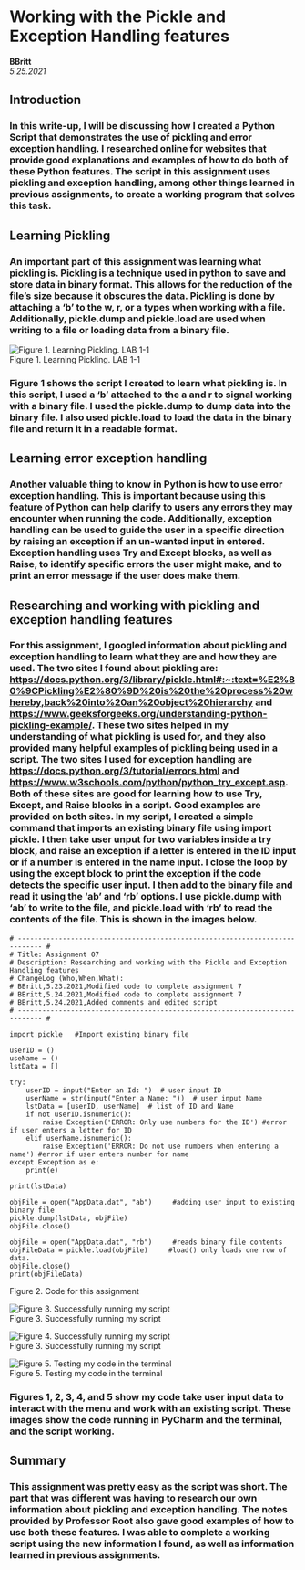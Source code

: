 # Working with the Pickle and Exception Handling features
**BBritt**  
*5.25.2021*

## Introduction
### In this write-up, I will be discussing how I created a Python Script that demonstrates the use of pickling and error exception handling. I researched online for websites that provide good explanations and examples of how to do both of these Python features. The script in this assignment uses pickling and exception handling, among other things learned in previous assignments, to create a working program that solves this task.



## Learning Pickling
### An important part of this assignment was learning what pickling is. Pickling is a technique used in python to save and store data in binary format. This allows for the reduction of the file’s size because it obscures the data. Pickling is done by attaching a ‘b’ to the w, r, or a types when working with a file. Additionally, pickle.dump and pickle.load are used when writing to a file or loading data from a binary file.



![Figure 1. Learning Pickling. LAB 1-1](Picture3.png "Figure 1. Learning Pickling. LAB 7-1")  
Figure 1. Learning Pickling. LAB 1-1
### Figure 1 shows the script I created to learn what pickling is. In this script, I used a ‘b’ attached to the a and r to signal working with a binary file. I used the pickle.dump to dump data into the binary file. I also used pickle.load to load the data in the binary file and return it in a readable format.



## Learning error exception handling
### Another valuable thing to know in Python is how to use error exception handling. This is important because using this feature of Python can help clarify to users any errors they may encounter when running the code. Additionally, exception handling can be used to guide the user in a specific direction by raising an exception if an un-wanted input in entered. Exception handling uses Try and Except blocks, as well as Raise, to identify specific errors the user might make, and to print an error message if the user does make them.



## Researching and working with pickling and exception handling features
### For this assignment, I googled information about pickling and exception handling to learn what they are and how they are used. The two sites I found about pickling are: https://docs.python.org/3/library/pickle.html#:~:text=%E2%80%9CPickling%E2%80%9D%20is%20the%20process%20whereby,back%20into%20an%20object%20hierarchy and https://www.geeksforgeeks.org/understanding-python-pickling-example/. These two sites helped in my understanding of what pickling is used for, and they also provided many helpful examples of pickling being used in a script. The two sites I used for exception handling are https://docs.python.org/3/tutorial/errors.html and https://www.w3schools.com/python/python_try_except.asp. Both of these sites are good for learning how to use Try, Except, and Raise blocks in a script. Good examples are provided on both sites. In my script, I created a simple command that imports an existing binary file using import pickle. I then take user unput for two variables inside a try block, and raise an exception if a letter is entered in the ID input or if a number is entered in the name input. I close the loop by using the except block to print the exception if the code detects the specific user input. I then add to the binary file and read it using the ‘ab’ and ‘rb’ options. I use pickle.dump with ‘ab’ to write to the file, and pickle.load with ‘rb’ to read the contents of the file. This is shown in the images below.

```
# ---------------------------------------------------------------------------- #
# Title: Assignment 07
# Description: Researching and working with the Pickle and Exception Handling features
# ChangeLog (Who,When,What):
# BBritt,5.23.2021,Modified code to complete assignment 7
# BBritt,5.24.2021,Modified code to complete assignment 7
# BBritt,5.24.2021,Added comments and edited script
# ---------------------------------------------------------------------------- #

import pickle   #Import existing binary file

userID = ()
useName = ()
lstData = []

try:
    userID = input("Enter an Id: ")  # user input ID
    userName = str(input("Enter a Name: "))  # user input Name
    lstData = [userID, userName]  # list of ID and Name
    if not userID.isnumeric():
        raise Exception('ERROR: Only use numbers for the ID') #error if user enters a letter for ID
    elif userName.isnumeric():
        raise Exception('ERROR: Do not use numbers when entering a name') #error if user enters number for name
except Exception as e:
    print(e)

print(lstData)

objFile = open("AppData.dat", "ab")     #adding user input to existing binary file
pickle.dump(lstData, objFile)
objFile.close()

objFile = open("AppData.dat", "rb")     #reads binary file contents
objFileData = pickle.load(objFile)     #load() only loads one row of data.
objFile.close()
print(objFileData)
```
Figure 2. Code for this assignment



![Figure 3. Successfully running my script](Picture1.png "Figure 3. Successfully running my script")  
Figure 3. Successfully running my script



![Figure 4. Successfully running my script](Picture2.png "Figure 4. Successfully running my script")  
Figure 3. Successfully running my script



![Figure 5. Testing my code in the terminal](Picture4.png "Figure 5. Testing my code in the terminal")  
Figure 5. Testing my code in the terminal



### Figures 1, 2, 3, 4, and 5 show my code take user input data to interact with the menu and work with an existing script. These images show the code running in PyCharm and the terminal, and the script working.



## Summary
### This assignment was pretty easy as the script was short. The part that was different was having to research our own information about pickling and exception handling. The notes provided by Professor Root also gave good examples of how to use both these features. I was able to complete a working script using the new information I found, as well as information learned in previous assignments.


